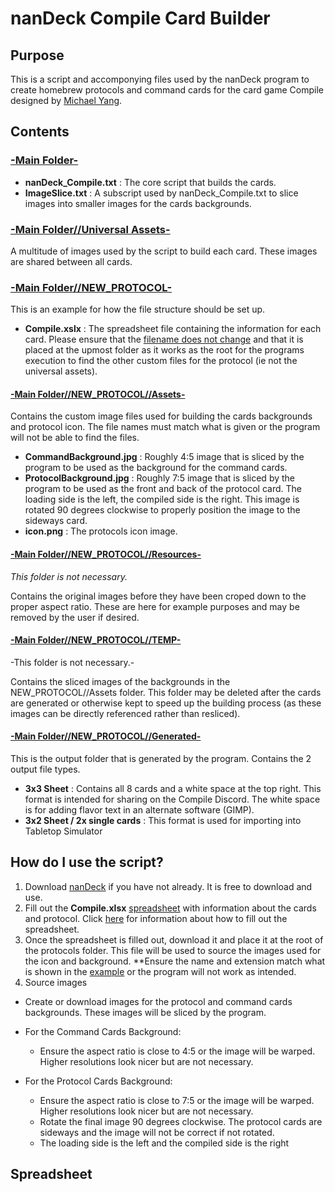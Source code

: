 # nanDeck Compile Card Builder
## Purpose
This is a script and accomponying files used by the nanDeck program to create homebrew protocols and command cards for the card game Compile designed by [Michael Yang](https://boardgamegeek.com/boardgamedesigner/158096/michael-yang).
## Contents
### <ins>-Main Folder-
+ **nanDeck_Compile.txt** : The core script that builds the cards.
+ **ImageSlice.txt** : A subscript used by nanDeck_Compile.txt to slice images into smaller images for the cards backgrounds.


### <ins>-Main Folder//Universal Assets-</ins>
A multitude of images used by the script to build each card. These images are shared between all cards.


### <ins>-Main Folder//NEW_PROTOCOL-</ins>
This is an example for how the file structure should be set up.

+ **Compile.xslx** : The spreadsheet file containing the information for each card. Please ensure that the <ins>filename does not change</ins> and that it is placed at the upmost folder as it works as the root for the programs execution to find the other custom files for the protocol (ie not the universal assets).


#### <ins>-Main Folder//NEW_PROTOCOL//Assets-</ins>
Contains the custom image files used for building the cards backgrounds and protocol icon. The file names must match what is given or the program will not be able to find the files.

+ **CommandBackground.jpg** : Roughly 4:5 image that is sliced by the program to be used as the background for the command cards.
+ **ProtocolBackground.jpg** : Roughly 7:5 image that is sliced by the program to be used as the front and back of the protocol card. 
The loading side is the left, the compiled side is the right. This image is rotated 90 degrees clockwise to properly position the image to the sideways card.
+ **icon.png** : The protocols icon image.


#### <ins>-Main Folder//NEW_PROTOCOL//Resources-</ins>
_This folder is not necessary._

Contains the original images before they have been croped down to the proper aspect ratio. These are here for example purposes and may be removed by the user if desired.


#### <ins>-Main Folder//NEW_PROTOCOL//TEMP-</ins>
-This folder is not necessary.-

Contains the sliced images of the backgrounds in the NEW_PROTOCOL//Assets folder.
This folder may be deleted after the cards are generated or otherwise kept to speed up the building process (as these images can be directly referenced rather than resliced).


#### <ins>-Main Folder//NEW_PROTOCOL//Generated-</ins>
This is the output folder that is generated by the program.
Contains the 2 output file types.

+ **3x3 Sheet** : Contains all 8 cards and a white space at the top right. This format is intended for sharing on the Compile Discord. The white space is for adding flavor text in an alternate software (GIMP).
+ **3x2 Sheet / 2x single cards** : This format is used for importing into Tabletop Simulator



## How do I use the script?
1. Download [nanDeck](https://nandeck.com/old-versions) if you have not already. It is free to download and use.
2. Fill out the **Compile.xlsx** [spreadsheet](Main/NEW_PROTOCOL/Compile.xlsx) with information about the cards and protocol. Click [here](#Spreadsheet) for information about how to fill out the spreadsheet.
3. Once the spreadsheet is filled out, download it and place it at the root of the protocols folder. This file will be used to source the images used for the icon and background. **Ensure the name and extension match what is shown in the [example](Main/NEW_PROTOCOL) or the program will not work as intended.
4. Source images
  - Create or download images for the protocol and command cards backgrounds. These images will be sliced by the program.
  - For the Command Cards Background:
    - Ensure the aspect ratio is close to 4:5 or the image will be warped. Higher resolutions look nicer but are not necessary.

  
  - For the Protocol Cards Background:
    - Ensure the aspect ratio is close to 7:5 or the image will be warped. Higher resolutions look nicer but are not necessary.
    - Rotate the final image 90 degrees clockwise. The protocol cards are sideways and the image will not be correct if not rotated.
    - The loading side is the left and the compiled side is the right



## Spreadsheet
